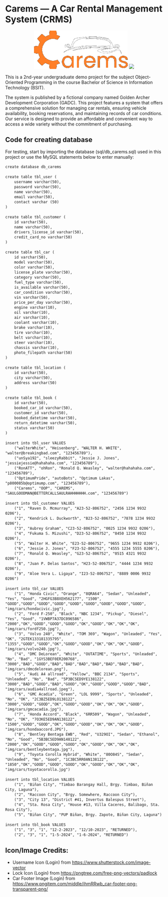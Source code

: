 # Carems — A Car Rental Management System (CRMS) 

<p align="center" style="text-align: center; margin: auto;">
  <img src="https://github.com/fraeron/carems/blob/main/img/carems_logo.png" width=300>
  <img src="https://github.com/fraeron/carems/blob/main/img/gadc_logo.png" width=300>
</p>

This is a 2nd-year undergraduate demo project for the subject Object-Oriented Programming in the course Bachelor of Science in Information Technology (BSIT). 

The system is published by a fictional company named Golden Archer Development Corporation (GADC). This project features a system that offers a comprehensive solution for managing car rentals, ensuring vehicle availability, booking reservations, and maintaining records of car conditions. Our service is designed to provide an affordable and convenient way to access a wide variety without the commitment of purchasing. 

## Code for creating database
For testing, start by importing the database (sql/db_carems.sql) used in this project or use the MySQL statements below to enter manually:
```
create database db_carems

create table tbl_user (
    username varchar(50),
    password varchar(50),
    name varchar(50),
    email varchar(50),
    contact varchar (50)
)

create table tbl_customer (
    id varchar(50),
    name varchar(50),
    drivers_license_id varchar(50),
    credit_card_no varchar(50)
)

create table tbl_car (
    id varchar(50),
    model varchar(50), 
    color varchar(50), 
    license_plate varchar(50), 
    category varchar(50),
    fuel_type varchar(50),
    is_available varchar(50),
    car_condition varchar(50),
    vin varchar(50),
    price_per_day varchar(50),
    engine varchar(10),
    oil varchar(10),
    air varchar(10),
    coolant varchar(10),
    brake varchar(10),
    tire varchar(10),
    belt varchar(10),
    steer varchar(10),
    chassis varchar(10),
    photo_filepath varchar(50)
)

create table tbl_location (
    id varchar(50),
    city varchar(50),
    address varchar(50)
)

create table tbl_book (
    id varchar(50), 
    booked_car_id varchar(50), 
    customer_id varchar(50), 
    booked_datetime varchar(50), 
    return_datetime varchar(50), 
    status varchar(50)
)

insert into tbl_user VALUES 
    ("walterWhite", "Heisenberg", "WALTER H. WHITE", "walter@breakingbad.com", "123456789"),
    ("unSya192", "sleezyRabbit", "Jessie J. Jones", "jessiejessie@hahahaha.com", "123456789"),
    ("RonATT", "ohRon", "Ronald Q. Weasley", "walter@hahahaha.com", "123456789"),
    ("OptimumPride", "autoBots", "Optimum Lakas", "p800085b@optimump.com", "123456789"),
    ("Carems", "OOP", "CAREMS", "SAULGOODMAN@BETTERCALLSAULRAHHHHHHH.com", "123456789")

insert into tbl_customer VALUES 
    ("1", "Raven D. Mcmurray", "A23-52-806752", "2456 1234 9932 0206"),
    ("2", "Kendrick L. Duckworth", "B23-52-806752", "7878 1234 9932 0206"),
    ("3", "Aubrey Graham", "C23-52-806752", "0025 1234 9932 0206"),
    ("4", "Fukuma S. Mizushi", "D23-52-806752", "8450 1234 9932 0206"),
    ("5", "Walter H. White", "E23-52-806752", "9655 1234 9932 0206"),
    ("6", "Jessie J. Jones", "F23-52-806752", "4555 1234 5555 0206"),
    ("7", "Ronald Q. Weasley", "G23-52-806752", "0515 4321 9932 0206"),
    ("8", "Juan P. Delas Santos", "H23-52-806752", "4444 1234 9932 0206"),
    ("9", "Aloe Vera L. Ligaya", "I23-52-806752", "8889 0006 9932 0206")

insert into tbl_car VALUES
    ("1", "Honda Civic", "Orange", "8QRA64", "Sedan", "Unleaded", "Yes", "Good", "2HGFG3B8XEH562177", "1500", "GOOD","GOOD","GOOD","GOOD","GOOD","GOOD","GOOD","GOOD","GOOD", "img/cars/hondacivic.jpg"),
    ("2", "Ford F-250", "Black", "NBC 1234", "Pickup", "Diesel", "Yes", "Good", "1VWBP7A37DC096586", "2000","OK","GOOD","GOOD","GOOD","OK","GOOD","OK","OK","OK", "img/cars/fordf250.jpg"),
    ("3", "Volvo 240", "White", "TOM 369", "Wagon", "Unleaded", "Yes", "OK", "2GTEK133181335795", "1355","GOOD","GOOD","OK","GOOD","GOOD","OK","OK","OK","GOOD", "img/cars/volvo240.jpg"),
    ("4", "DMC DeLorean", "White", "OUTATIME", "Sports", "Unleaded", "No", "Bad", "1GYS3BEF0ER200768", "3000","BAD","GOOD","BAD","BAD","BAD","BAD","BAD","BAD","BAD", "img/cars/dmcdelorean.png"),
    ("5", "Audi A4 allroad", "Yellow", "BBC 2134", "Sports", "Unleaded", "No", "Bad", "5P3BC5ED9YE138122", "3000","BAD","GOOD","BAD","GOOD","OK","GOOD","GOOD","GOOD","BAD", "img/cars/audia4allroad.jpeg"),
    ("6", "GMC Acadia", "Green", "LOL 9999", "Sports", "Unleaded", "No", "OK", "2C3BZ5ED9LO138122", "3000","GOOD","GOOD","OK","GOOD","GOOD","OK","OK","OK","GOOD", "img/cars/gmcacadia.jpg"),
    ("7", "Honda Accord", "Black", "6RR509", "Wagon", "Unleaded", "No", "OK", "7O3KE5ED9AN138122", "1500","GOOD","GOOD","OK","GOOD","GOOD","OK","OK","OK","GOOD", "img/cars/hondaaccord.JPG"),
    ("8", "Bentley Bentaga EWB", "Red", "U329OI", "Sedan", "Ethanol", "No", "Good", "5B3BC5ED9AN148122", "2000","OK","GOOD","GOOD","GOOD","OK","GOOD","OK","OK","OK", "img/cars/bentleybentaga.jpg"),
    ("9", "Toyota Corolla Hybrid", "White", "80O84S", "Sedan", "Unleaded", "No", "Good", "1C3BC5RR0AN138122", "1850","OK","GOOD","GOOD","GOOD","OK","GOOD","OK","OK","OK", "img/cars/toyotacorolla.jpg")

insert into tbl_location VALUES 
    ("1", "Biñan City", "Timbao Barangay Hall, Brgy. Timbao, Biñan City, Laguna"),
    ("2", "Raccoon City", "Brgy. Somewhere, Raccoon City"),
    ("3", "City 13", "District #41, Invertus Balespus Street"),
    ("4", "Sta. Rosa City", "House #13, Villa Caceres, Balibago, Sta. Rosa City"),
    ("5", "Biñan City", "PUP Biñan, Brgy. Zapote, Biñan City, Laguna")

insert into tbl_book VALUES 
    ("1", "3", "1", "12-2-2023", "12/10-2023", "RETURNED"),
    ("2", "3", "1", "1-5-2024", "1-6-2024", "RETURNED")

```

## Icon/Image Credits:
- Username Icon (Login) from https://www.shutterstock.com/image-vector
- Lock Icon (Login) from https://pngtree.com/free-png-vectors/padlock
- Car Footer Image (Login) from https://www.pngitem.com/middle/ihmRRwb_car-footer-png-transparent-png/
